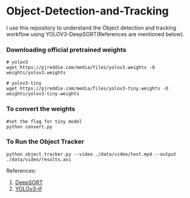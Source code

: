 # Object-Detection-and-Tracking

I use this repository to understand the Object detection and tracking workflow using YOLOV3-DeepSORT(References are mentioned below).

### Downloading official pretrained weights

```
# yolov3
wget https://pjreddie.com/media/files/yolov3.weights -O weights/yolov3.weights

# yolov3-tiny
wget https://pjreddie.com/media/files/yolov3-tiny.weights -O weights/yolov3-tiny.weights
```

### To convert the weights

```
#set the flag for tiny model
python convert.py 
```


### To Run the Object Tracker
```
python object_tracker.py --video ./data/video/test.mp4 --output ./data/video/results.avi
```


References:

1. [DeepSORT](https://github.com/nwojke/deep_sort)
2. [YOLOv3-tf](https://github.com/zzh8829/yolov3-tf2)
